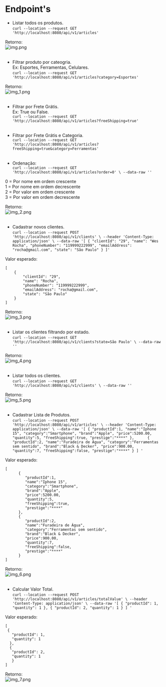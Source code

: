 # **Endpoint's** 

- Listar todos os produtos.<br>
`curl --location --request GET 'http://localhost:8080/api/v1/articles'`

Retorno:<br>
![img.png](img.png)
<br><br>
- Filtrar produto por cateogria. <br>
Ex: Esportes, Ferramentas, Celulares. <br>
`curl --location --request GET 'http://localhost:8080/api/v1/articles?category=Esportes'`

Retorno:<br>
![img_1.png](img_1.png)
<br><br>

- Filtrar por Frete Grátis. <br>
Ex: True ou False. <br>
`curl --location --request GET 'http://localhost:8080/api/v1/articles?freeShipping=true'`
<br><br>

- Filtrar por Frete Grátis e Categoria. <br>
`curl --location --request GET 'http://localhost:8080/api/v1/articles?freeShipping=true&category=Ferramentas'`
<br><br>

- Ordenação: <br>
`curl --location --request GET 'http://localhost:8080/api/v1/articles?order=0' \
  --data-raw ''`

0 = Por nome em ordem crescente <br>
1 = Por nome em ordem decrescente <br>
2 = Por valor em ordem crescente <br>
3 = Por valor em ordem decrescente <br>

Retorno:<br>
![img_2.png](img_2.png)
<br><br>

- Cadastrar novos clientes. <br>
`curl --location --request POST 'http://localhost:8080/api/v1/clients' \
  --header 'Content-Type: application/json' \
  --data-raw '[
  {
  "clientId": "29",
  "name": "Wes Rocha",
  "phoneNumber": "119999222999",
  "emailAddress": "rocha@gmail.com",
  "state": "São Paulo"
  }
  ]'`

Valor esperado:<br>
```
[
    {
        "clientId": "29",
        "name": "Rocha",
        "phoneNumber": "119999222999",
        "emailAddress": "rocha@gmail.com",
        "state": "São Paulo"
    }
]
```

Retorno:<br>
![img_3.png](img_3.png)
<br><br>

- Listar os clientes filtrando por estado.<br>
`curl --location --request GET 'http://localhost:8080/api/v1/clients?state=São Paulo' \
  --data-raw ''`

Retorno:<br>
![img_4.png](img_4.png)
<br><br>

- Listar todos os clientes.<br>
`curl --location --request GET 'http://localhost:8080/api/v1/clients' \
  --data-raw ''`

Retorno:<br>
![img_5.png](img_5.png)
<br><br>

- Cadastrar Lista de Produtos.<br>
`curl --location --request POST 'http://localhost:8080/api/v1/articles' \
  --header 'Content-Type: application/json' \
  --data-raw '[
  {
  "productId":1,
  "name":"Iphone 15",
  "category":"Smartphone",
  "brand":"Apple",
  "price":5200.00,
  "quantity":5,
  "freeShipping":true,
  "prestige":"****"
  },     
  {
  "productId":2,
  "name":"Furadeira de Água",
  "category":"Ferramentas sem sentido",
  "brand":"Black & Decker",
  "price":900.00,
  "quantity":7,
  "freeShipping":false,
  "prestige":"****"
  }
  ]
  '`

Valor esperado:<br>
```
[
      {
         "productId":1,
         "name":"Iphone 15",
         "category":"Smartphone",
         "brand":"Apple",
         "price":5200.00,
         "quantity":5,
         "freeShipping":true,
         "prestige":"****"
      },     
      {
         "productId":2,
         "name":"Furadeira de Água",
         "category":"Ferramentas sem sentido",
         "brand":"Black & Decker",
         "price":900.00,
         "quantity":7,
         "freeShipping":false,
         "prestige":"****"
      }
]
```
Retorno:<br>
![img_6.png](img_6.png)
<br><br>

- Calcular Valor Total. <br>
`curl --location --request POST 'http://localhost:8080/api/v1/articles/totalValue' \
  --header 'Content-Type: application/json' \
  --data-raw '[
  {
  "productId": 1,
  "quantity": 1
  },
  {
  "productId": 2,
  "quantity": 1
  }
  ]
  '`

Valor esperado:<br>
```
[
 {
   "productId": 1,
   "quantity": 1
  },
  {
   "productId": 2,
   "quantity": 1
   }
]
```

Retorno:<br>
![img_7.png](img_7.png)